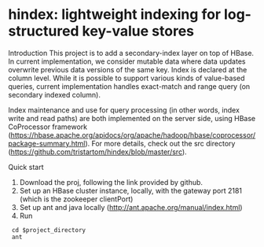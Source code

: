 hindex: lightweight indexing for log-structured key-value stores
======

Introduction
This project is to add a secondary-index layer on top of HBase. In current implementation, we consider mutable data where data updates overwrite previous data versions of the same key. Index is declared at the column level. While it is possible to support various kinds of value-based queries, current implementation handles exact-match and range query (on secondary indexed column).

Index maintenance and use for query processing (in other words, index write and read paths) are both implemented on the server side, using HBase CoProcessor framework (https://hbase.apache.org/apidocs/org/apache/hadoop/hbase/coprocessor/package-summary.html). For more details, check out the src directory (https://github.com/tristartom/hindex/blob/master/src). 
 
Quick start

1. Download the proj, following the link provided by github.
2. Set up an HBase cluster instance, locally, with the gateway port 2181 (which is the zookeeper clientPort)
3. Set up ant and java locally (http://ant.apache.org/manual/index.html)
4. Run
```
 cd $project_directory
 ant 
```

